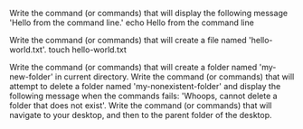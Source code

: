 Write the command (or commands) that will display the following message 'Hello from the command line.'
echo Hello from the command line

Write the command (or commands) that will create a file named 'hello-world.txt'.
touch hello-world.txt

Write the command (or commands) that will create a folder named 'my-new-folder' in current directory.
Write the command (or commands) that will attempt to delete a folder named 'my-nonexistent-folder' and display the following message when the commands fails: 'Whoops, cannot delete a folder that does not exist'.
Write the command (or commands) that will navigate to your desktop, and then to the parent folder of the desktop.
